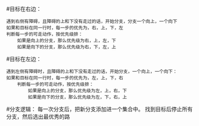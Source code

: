 #目标在右边：

	遇到右侧有障碍，且障碍的上和下没有走过的话，开始分支，分支一个向上，一个向下
	如果和目标在同一行时，每一步的优先为，右，上，下，左
	判断每一步的可走动作，按优先级排：
		如果是向上的分支，那么优先级为右，上，左，下
		如果是向下的分支，那么优先级为右，下，左，上
	
#目标在左边：

	遇到左侧有障碍时，且障碍的上和下没有走过的话，开始分支，一个向上，一个向下：
	如果和目标在同一行时，每一步的优先为，左，上，下，右
		判断每一步的可走动作，按优先级排：
			如果是向上的分支，那么优先级为左，上，右，下
			如果是向下的分支，那么优先级为左，下，右，上
			
#分支逻辑：
每一次分支后，把新分支添加进一个集合中。
找到目标后停止所有分支，然后选出最优秀的路
